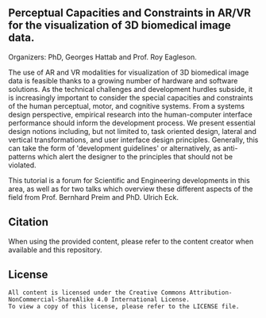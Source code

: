 ## Perceptual Capacities and Constraints in AR/VR for the visualization of 3D biomedical image data.

Organizers: PhD, Georges Hattab and Prof. Roy Eagleson.

The use of AR and VR modalities for visualization of 3D biomedical image data is feasible thanks to a growing number of hardware and software solutions. As the technical challenges and development hurdles subside, it is increasingly important to consider the special capacities and constraints of the human perceptual, motor, and cognitive systems. From a systems design perspective, empirical research into the human-computer interface performance should inform the development process. We present essential design notions including, but not limited to, task oriented design, lateral and vertical transformations, and user interface design principles. Generally, this can take the form of 'development guidelines' or alternatively, as anti-patterns which alert the designer to the principles that should not be violated. 

This tutorial is a forum for Scientific and Engineering developments in this area, as well as for two talks which overview these different aspects of the field from Prof. Bernhard Preim and PhD. Ulrich Eck.

## Citation
When using the provided content, please refer to the content creator when available and this repository.


## License
```
All content is licensed under the Creative Commons Attribution-NonCommercial-ShareAlike 4.0 International License. 
To view a copy of this license, please refer to the LICENSE file.
```
